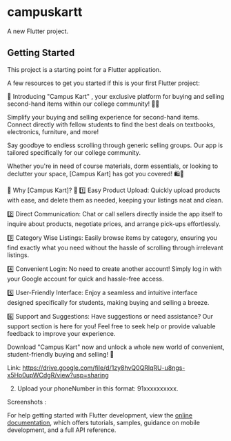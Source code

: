 # campuskartt

A new Flutter project.

## Getting Started

This project is a starting point for a Flutter application.

A few resources to get you started if this is your first Flutter project:

🎉 Introducing "Campus Kart" , your exclusive platform for buying and selling second-hand items within our college community! 📱💼

Simplify your buying and selling experience for second-hand items.
Connect directly with fellow students to find the best deals on textbooks, electronics, furniture, and more!

Say goodbye to endless scrolling through generic selling groups. Our app is tailored specifically for our college community.

Whether you're in need of course materials, dorm essentials, or looking to declutter your space, [Campus Kart] has got you covered! 🛍💬

🌟 Why [Campus Kart]? 🌟
1️⃣ Easy Product Upload: Quickly upload products with ease, and delete them as needed, keeping your listings neat and clean.

2️⃣ Direct Communication: Chat or call sellers directly inside the app itself to inquire about products, negotiate prices, and arrange pick-ups effortlessly.

3️⃣ Category Wise Listings: Easily browse items by category, ensuring you find exactly what you need without the hassle of scrolling through irrelevant listings.

4️⃣ Convenient Login: No need to create another account! Simply log in with your Google account for quick and hassle-free access.

5️⃣ User-Friendly Interface: Enjoy a seamless and intuitive interface designed specifically for students, making buying and selling a breeze.

6️⃣ Support and Suggestions: Have suggestions or need assistance? Our support section is here for you! Feel free to seek help or provide valuable feedback to improve your experience.

Download "Campus Kart" now and unlock a whole new world of convenient, student-friendly buying and selling! 🚀

Link:
https://drive.google.com/file/d/1zy8hvQ0QRlqRU-u8ngs-x5Ho0upWCdgR/view?usp=sharing

2) Upload your phoneNumber in this format: 91xxxxxxxxxx.

Screenshots :




For help getting started with Flutter development, view the
[online documentation](https://docs.flutter.dev/), which offers tutorials,
samples, guidance on mobile development, and a full API reference.
